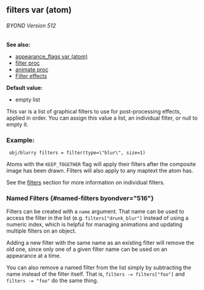 ## filters var (atom) 
###### BYOND Version 512
**See also:**
*   [appearance_flags var (atom)](/atom/var/appearance_flags)
*   [filter proc](/proc/filter)
*   [animate proc](/proc/animate)
*   [Filter effects](/%7Bnotes%7D/filters)
<!-- -->
**Default value:**
*   empty list


This var is a list of graphical filters to use for
post-processing effects, applied in order. You can assign this value a
list, an individual filter, or null to empty it.
### Example:

```
 obj/blurry filters = filter(type=\"blur\", size=1) 
```



Atoms with the `KEEP_TOGETHER` flag will apply their filters
after the composite image has been drawn. Filters will also apply to any
maptext the atom has. 

See the [filters](/%7Bnotes%7D/filters)
section for more information on individual filters.
### Named Filters {#named-filters byondver="516"}


Filters can be created with a `name` argument. That name can be
used to access the filter in the list (e.g. `filters["drunk_blur"]`
instead of using a numeric index, which is helpful for managing
animations and updating multiple filters on an object. 

Adding a
new filter with the same name as an existing filter will remove the old
one, since only one of a given filter name can be used on an appearance
at a time. 

You can also remove a named filter from the list
simply by subtracting the name instead of the filter itself. That is,
`filters -= filters["foo"]` and `filters -= "foo"` do the same thing.